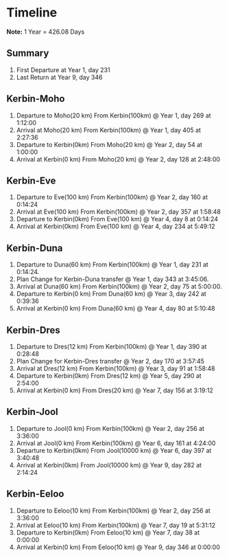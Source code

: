 # Timeline

**Note:** 1 Year = 426.08 Days

## Summary

1. First Departure at Year 1, day 231
2. Last Return     at Year 9, day 346 

## Kerbin-Moho 

1. Departure to Moho(20 km) From Kerbin(100km)   @ Year 1, day 269 at 1:12:00
2.  Arrival   at Moho(20 km) From Kerbin(100km)   @ Year 1, day 405 at 2:27:36
3. Departure to Kerbin(0km) From Moho(20 km)     @ Year 2, day 54 at 1:00:00
4.  Arrival  at Kerbin(0 km) From Moho(20 km)     @ Year 2, day 128 at 2:48:00

## Kerbin-Eve 

1. Departure to Eve(100 km) From Kerbin(100km)   @ Year 2, day 160 at 0:14:24
2. Arrival   at Eve(100 km) From Kerbin(100km)   @ Year 2, day 357 at 1:58:48
3. Departure to Kerbin(0km) From Eve(100 km)     @ Year 4, day 8 at 0:14:24
4. Arrival   at Kerbin(0km) From Eve(100 km)     @ Year 4, day 234 at 5:49:12

## Kerbin-Duna 
1. Departure to Duna(60 km) From Kerbin(100km)   @ Year 1, day 231 at 0:14:24.
2. Plan Change for Kerbin-Duna transfer          @ Year 1, day 343 at 3:45:06.
3. Arrival at Duna(60 km) From Kerbin(100km)     @ Year 2, day 75 at 5:00:00.
4. Departure to Kerbin(0 km) From Duna(60 km)    @ Year 3, day 242 at 0:39:36
5. Arrival at Kerbin(0 km) From Duna(60 km)      @ Year 4, day 80 at 5:10:48

## Kerbin-Dres  

1. Departure to Dres(12 km) From Kerbin(100km)   @ Year 1, day 390 at 0:28:48
2. Plan Change for Kerbin-Dres transfer          @ Year 2, day 170 at 3:57:45
3. Arrival  at Dres(12 km)  From Kerbin(100km)   @ Year 3, day 91 at 1:58:48
4. Departure to Kerbin(0km) From Dres(12 km)     @ Year 5, day 290 at 2:54:00
5. Arrival  at Kerbin(0 km) From Dres(20 km)     @ Year 7, day 156 at 3:19:12


## Kerbin-Jool

1. Departure to Jool(0 km) From Kerbin(100km)    @ Year 2, day 256 at 3:36:00
2. Arrival  at Jool(0 km) From Kerbin(100km)     @ Year 6, day 161 at 4:24:00
3. Departure to Kerbin(0km) From Jool(10000 km)  @ Year 6, day 397 at 3:40:48
4. Arrival at Kerbin(0km) From Jool(10000 km)    @ Year 9, day 282 at 2:14:24

## Kerbin-Eeloo

1. Departure to Eeloo(10 km) From Kerbin(100km)  @ Year 2, day 256 at 3:36:00
2. Arrival  at Eeloo(10 km) From Kerbin(100km)   @ Year 7, day 19 at 5:31:12
3. Departure to Kerbin(0km) From  Eeloo(10 km)   @ Year 7, day 38 at 0:00:00
4. Arrival   at Kerbin(0 km) From Eeloo(10 km)   @ Year 9, day 346 at 0:00:00

